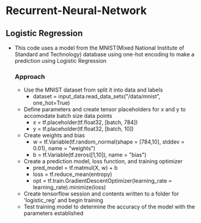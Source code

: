 # Recurrent-Neural-Network

## Logistic Regression
- This code uses a model from the MNIST(Mixed National Institute of Standard and Technology) database using one-hot encoding to make a prediction using Logistic Regression 
  ### Approach
  - Use the MNIST dataset from split it into data and labels
      * dataset = input_data.read_data_sets("/data/mnist", one_hot=True)
  - Define parameters and create tensor placeholders for x and y to accomodate batch size data points  
      * x = tf.placeholder(tf.float32, [batch, 784])
      * y = tf.placeholder(tf.float32, [batch, 10])
  - Create weights and bias
      * w = tf.Variable(tf.random_normal(shape = [784,10], stddev = 0.01), name = "weights")
      * b = tf.Variable(tf.zeros([1,10]), name = "bias")
  - Create a prediction model, loss function, and training optimizer
      * pred_model = tf.matmul(X, w) + b
      * loss = tf.reduce_mean(entropy)
      * opt = tf.train.GradientDescentOptimizer(learning_rate = learning_rate).minimize(loss)
  - Create tensorflow session and contents written to a folder for 'logistic_reg' and begin training
  - Test training model to determine the accuracy of the model with the parameters established
